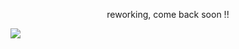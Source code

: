
<p align="center">
reworking, come back soon !!
</p>

![](https://komarev.com/ghpvc/?username=robotpilled&color=97b1ee&label=☆+prof+views+)

